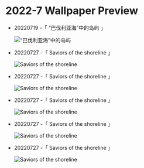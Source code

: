 # 2022-7 Wallpaper Preview 
- 20220719 -「 “巴伐利亚海”中的岛屿 」
  ![“巴伐利亚海”中的岛屿](https://cn.bing.com/th?id=OHR.FraueninselChiemsee_ZH-CN3541482552_UHD.jpg&rf=LaDigue_UHD.jpg&pid=hp&w=3840&h=2160&rs=1&c=4) 
- 20220727 -「 Saviors of the shoreline 」
  ![Saviors of the shoreline](https://cn.bing.com/th?id=OHR.MangroveDay_EN-US4051479273_UHD.jpg&rf=LaDigue_UHD.jpg&pid=hp&w=3840&h=2160&rs=1&c=4) 
- 20220727 -「 Saviors of the shoreline 」
  ![Saviors of the shoreline](https://cn.bing.com/th?id=OHR.MangroveDay_EN-US4051479273_UHD.jpg&rf=LaDigue_UHD.jpg&pid=hp&w=3840&h=2160&rs=1&c=4) 
- 20220727 -「 Saviors of the shoreline 」
  ![Saviors of the shoreline](https://cn.bing.com/th?id=OHR.MangroveDay_EN-US4051479273_UHD.jpg&rf=LaDigue_UHD.jpg&pid=hp&w=3840&h=2160&rs=1&c=4) 
- 20220727 -「 Saviors of the shoreline 」
  ![Saviors of the shoreline](https://cn.bing.com/th?id=OHR.MangroveDay_EN-US4051479273_UHD.jpg&rf=LaDigue_UHD.jpg&pid=hp&w=3840&h=2160&rs=1&c=4) 
- 20220727 -「 Saviors of the shoreline 」
  ![Saviors of the shoreline](https://cn.bing.com/th?id=OHR.MangroveDay_EN-US4051479273_UHD.jpg&rf=LaDigue_UHD.jpg&pid=hp&w=3840&h=2160&rs=1&c=4) 
